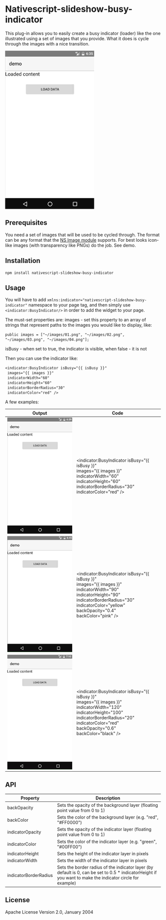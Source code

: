 # Nativescript-slideshow-busy-indicator

This plug-in allows you to easily create a busy indicator (loader) like the one illustrated using a set of images that you provide. What it does is cycle through the images with a nice transition.

![Sample Android](screenshots/screencast.gif)

## Prerequisites

You need a set of images that will be used to be cycled through. The format can be any format that the [NS Image module](https://docs.nativescript.org/cookbook/ui/image) supports. For best looks icon-like images (with transparency like PNGs) do the job. See demo.

## Installation

```
npm install nativescript-slideshow-busy-indicator
```

## Usage

You will have to add `xmlns:indicator="nativescript-slideshow-busy-indicator"` namespace to your page tag, and then simply use `<indicator:BusyIndicator/>` in order to add the widget to your page.

The must-set properties are:
images - set this property to an array of strings that represent paths to the images you would like to display, like:
```
public images = ["~/images/01.png", "~/images/02.png", "~/images/03.png", "~/images/04.png"];
```
isBusy - when set to true, the indicator is visible, when false - it is not

Then you can use the indicator like:
```
<indicator:BusyIndicator isBusy="{{ isBusy }}"
 images="{{ images }}"
 indicatorWidth="60" 
 indicatorHeight="60" 
 indicatorBorderRadius="30" 
 indicatorColor="red" />
```

A few examples:

| Output | Code |
| ------ | ------ |
![Sample Android](screenshots/indicator-red.gif) | <indicator:BusyIndicator isBusy="{{ isBusy }}" <br /> images="{{ images }}" <br /> indicatorWidth="60" <br /> indicatorHeight="60" <br /> indicatorBorderRadius="30" <br /> indicatorColor="red" />| 
![Sample Android](screenshots/indicator-yellow.gif) | <indicator:BusyIndicator isBusy="{{ isBusy }}" <br /> images="{{ images }}" <br /> indicatorWidth="90" <br /> indicatorHeight="90" <br /> indicatorBorderRadius="30" <br /> indicatorColor="yellow" <br /> backOpacity="0.4" <br /> backColor="pink" /> | 
![Sample Android](screenshots/indicator-red-big.gif) | <indicator:BusyIndicator isBusy="{{ isBusy }}" <br /> images="{{ images }}" <br /> indicatorWidth="120" <br /> indicatorHeight="100" <br /> indicatorBorderRadius="20" <br /> indicatorColor="red" <br /> backOpacity="0.6" <br /> backColor="black" /> | 

## API

| Property | Description |
| ------ | ------ |
| backOpacity| Sets the opacity of the background layer (floating point value from 0 to 1)
| backColor| Sets the color of the background layer (e.g. "red", "#FF0000")
| indicatorOpacity| Sets the opacity of the indicator layer (floating point value from 0 to 1)
| indicatorColor| Sets the color of the indicator layer (e.g. "green", "#00FF00")
| indicatorHeight| Sets the height of the indicator layer in pixels
| indicatorWidth| Sets the width of the indicator layer in pixels
| indicatorBorderRadius| Sets the border radius of the indicator layer (by default is 0, can be set to 0.5 * indicatorHeight if you want to make the indicator circle for example)

## License

Apache License Version 2.0, January 2004
